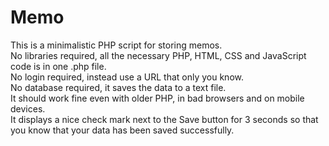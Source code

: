 # Memo
This is a minimalistic PHP script for storing memos.  
No libraries required, all the necessary PHP, HTML, CSS and JavaScript code is in one .php file.  
No login required, instead use a URL that only you know.  
No database required, it saves the data to a text file.  
It should work fine even with older PHP, in bad browsers and on mobile devices.  
It displays a nice check mark next to the Save button for 3 seconds so that you know that your data has been saved successfully.
